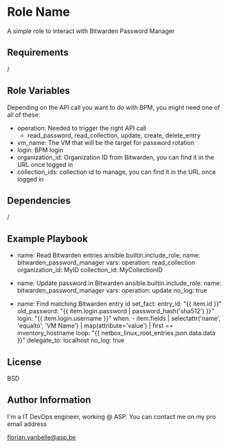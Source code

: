Role Name
=========

A simple role to interact with Bitwarden Password Manager

Requirements
------------
/


Role Variables
--------------

Depending on the API call you want to do with BPM, you might need one of all of these:

- operation: Needed to trigger the right API call
  - read_password, read_collection, update, create, delete_entry
- vm_name: The VM that will be the target for password rotation
- login: BPM login
- organization_id: Organization ID from Bitwarden, you can find it in the URL once logged in
- collection_ids: collection id to manage, you can find it in the URL once logged in

Dependencies
------------

/

Example Playbook
----------------

- name: Read Bitwarden entries
      ansible.builtin.include_role:
        name: bitwarden_password_manager
      vars:
        operation: read_collection
        organization_id: MyID
        collection_id: MyCollectionID

- name: Update password in Bitwarden
      ansible.builtin.include_role:
        name: bitwarden_password_manager
      vars:
        operation: update
      no_log: true
    
- name: Find matching Bitwarden entry id
      set_fact:
        entry_id: "{{ item.id }}"
        old_password: "{{ item.login.password | password_hash('sha512') }}"
        login: "{{ item.login.username }}"
      when: 
        - item.fields | selectattr('name', 'equalto', 'VM Name') | map(attribute='value') | first == inventory_hostname
      loop: "{{ netbox_linux_root_entries.json.data.data }}"
      delegate_to: localhost
      no_log: true

License
-------

BSD

Author Information
------------------

I'm a IT DevOps engineer, working @ ASP. You can contact me on my pro email address 

florian.vanbelle@asp.be
